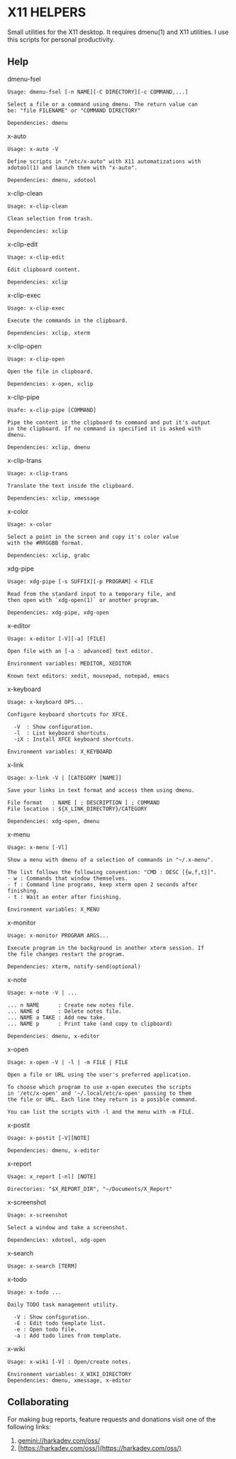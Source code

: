 # X11 HELPERS

Small utilities for the X11 desktop. It requires dmenu(1) and X11
utilities. I use this scripts for personal productivity.

## Help

dmenu-fsel

    Usage: dmenu-fsel [-n NAME][-C DIRECTORY][-c COMMAND,...]
    
    Select a file or a command using dmenu. The return value can
    be: "file FILENAME" or "COMMAND DIRECTORY"
    
    Dependencies: dmenu

x-auto

    Usage: x-auto -V
    
    Define scripts in "/etc/x-auto" with X11 automatizations with
    xdotool(1) and launch them with "x-auto".
    
    Dependencies: dmenu, xdotool

x-clip-clean

    Usage: x-clip-clean
    
    Clean selection from trash.
    
    Dependencies: xclip

x-clip-edit

    Usage: x-clip-edit
    
    Edit clipboard content.
    
    Dependencies: xclip

x-clip-exec

    Usage: x-clip-exec
    
    Execute the commands in the clipboard.
    
    Dependencies: xclip, xterm

x-clip-open

    Usage: x-clip-open
    
    Open the file in clipboard.
    
    Dependencies: x-open, xclip

x-clip-pipe

    Usafe: x-clip-pipe [COMMAND]
    
    Pipe the content in the clipboard to command and put it's output
    in the clipboard. If no command is specified it is asked with
    dmenu.
    
    Dependencies: xclip, dmenu

x-clip-trans

    Usage: x-clip-trans
    
    Translate the text inside the clipboard.
    
    Dependencies: xclip, xmessage

x-color

    Usage: x-color
    
    Select a point in the screen and copy it's color value
    with the #RRGGBB format.
    
    Dependencies: xclip, grabc

xdg-pipe

    Usage: xdg-pipe [-s SUFFIX][-p PROGRAM] < FILE
    
    Read from the standard input to a temporary file, and
    then open with `xdg-open(1)` or another program.
    
    Dependencies: xdg-pipe, xdg-open

x-editor

    Usage: x-editor [-V][-a] [FILE]
    
    Open file with an [-a : advanced] text editor.
    
    Environment variables: MEDITOR, XEDITOR
    
    Known text editors: xedit, mousepad, notepad, emacs

x-keyboard

    Usage: x-keyboard OPS...
    
    Configure keyboard shortcuts for XFCE.
    
      -V  : Show configuration.
      -l  : List keyboard shortcuts.
      -iX : Install XFCE keyboard shortcuts.
    
    Environment variables: X_KEYBOARD

x-link

    Usage: x-link -V | [CATEGORY [NAME]]
    
    Save your links in text format and access them using dmenu.
    
    File format   : NAME [ ; DESCRIPTION ] ; COMMAND
    File location : ${X_LINK_DIRECTORY}/CATEGORY
    
    Dependencies: xdg-open, dmenu

x-menu

    Usage: x-menu [-Vl]
    
    Show a menu with dmenu of a selection of commands in "~/.x-menu".
    
    The list follows the following convention: "CMD : DESC [{w,f,t}]".
    - w : Commands that window themselves.
    - f : Command line programs, keep xterm open 2 seconds after finishing.
    - t : Wait an enter after finishing.
    
    Environment variables: X_MENU

x-monitor

    Usage: x-monitor PROGRAM ARGS...
    
    Execute program in the background in another xterm session. If
    the file changes restart the program.
    
    Dependencies: xterm, notify-send(optional)

x-note

    Usage: x-note -V | ...
    
    ... n NAME      : Create new notes file.
    ... NAME d      : Delete notes file.
    ... NAME a TAKE : Add new take.
    ... NAME p      : Print take (and copy to clipboard)
    
    Dependencies: dmenu, x-editor

x-open

    Usage: x-open -V | -l | -m FILE | FILE
    
    Open a file or URL using the user's preferred application.
    
    To choose which program to use x-open executes the scripts
    in '/etc/x-open' and '~/.local/etc/x-open' passing to them
    the file or URL. Each line they return is a posible command.
    
    You can list the scripts with -l and the menu with -m FILE.

x-postit

    Usage: x-postit [-V][NOTE]
    
    Dependencies: dmenu, x-editor

x-report

    Usage: x_report [-nl] [NOTE]
    
    Directories: "$X_REPORT_DIR", "~/Documents/X_Report"

x-screenshot

    Usage: x-screenshot
    
    Select a window and take a screenshot.
    
    Dependencies: xdotool, xdg-open

x-search

    Usage: x-search [TERM]

x-todo

    Usage: x-todo ...
    
    Daily TODO task management utility.
    
      -V : Show configuration.
      -E : Edit todo template list.
      -e : Open todo file.
      -a : Add todo lines from template.

x-wiki

    Usage: x-wiki [-V] : Open/create notes.
    
    Environment variables: X_WIKI_DIRECTORY
    Dependencies: dmenu, xmessage, x-editor

## Collaborating

For making bug reports, feature requests and donations visit
one of the following links:

1. [gemini://harkadev.com/oss/](gemini://harkadev.com/oss/)
2. [https://harkadev.com/oss/](https://harkadev.com/oss/)
